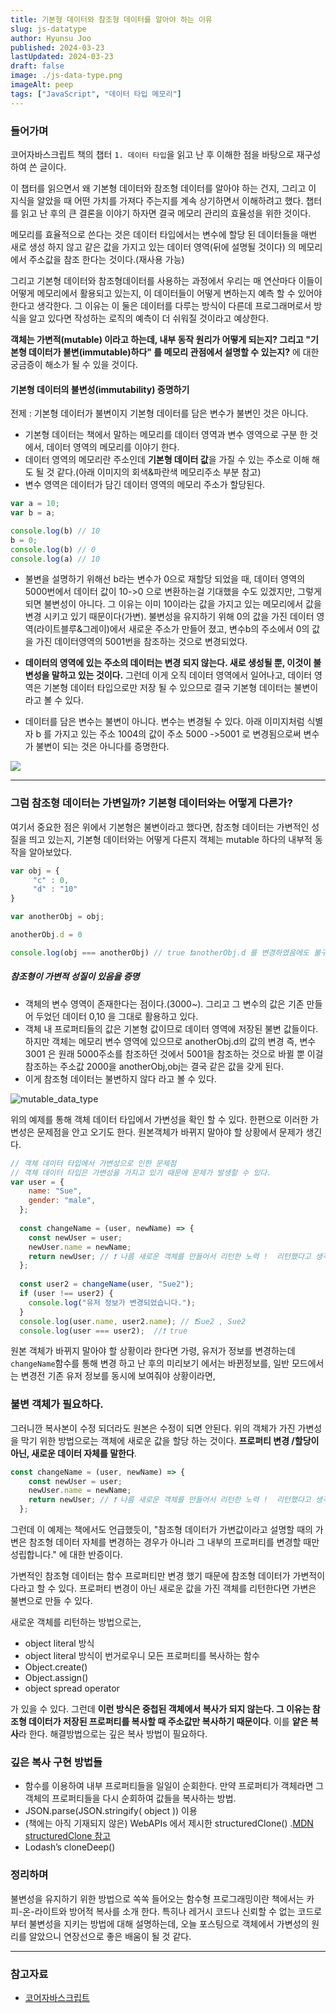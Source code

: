 ```yaml
---
title: 기본형 데이터와 참조형 데이터를 알아야 하는 이유 
slug: js-datatype
author: Hyunsu Joo
published: 2024-03-23
lastUpdated: 2024-03-23
draft: false
image: ./js-data-type.png
imageAlt: peep
tags: ["JavaScript", "데이터 타입 메모리"]
---
```

### 들어가며 

코어자바스크립트 책의 챕터 `1. 데이터 타입`을 읽고 난 후 이해한 점을 바탕으로 재구성하여 쓴 글이다.

이 챕터를 읽으면서 왜 기본형 데이터와 참조형 데이터를 알아야 하는 건지, 그리고 이 지식을 알았을 때 어떤 가치를 가져다 주는지를 계속 상기하면서 이해하려고 했다.
챕터를 읽고 난 후의 큰 결론을 이야기 하자면 결국 메모리 관리의 효율성을 위한 것이다. 

메모리를 효율적으로 쓴다는 것은 데이터 타입에서는 변수에 할당 된 데이터들을 매번 새로 생성 하지 않고 같은 값을 가지고 있는 데이터 영역(뒤에 설명될 것이다) 의 메모리에서 주소값을 참조 한다는 것이다.(재사용 가능)


그리고 기본형 데이터와 참조형데이터를 사용하는 과정에서 우리는 매 연산마다 이들이 어떻게 메모리에서 활용되고 있는지, 이 데이터들이 어떻게 변하는지 예측 할 수 있어야 한다고 생각한다.  그 이유는 이 둘은 데이터를 다루는 방식이 다른데  프로그래머로서 방식을 알고 있다면 작성하는 로직의 예측이 더 쉬워질 것이라고 예상한다. 

**객체는 가변적(mutable) 이라고 하는데, 내부 동작 원리가 어떻게 되는지? 그리고 "기본형 데이터가 불변(immutable)하다" 를 메모리 관점에서 설명할 수 있는지?** 에 대한 궁금증이 해소가 될 수 있을 것이다. 


#### 기본형 데이터의 불변성(immutability) 증명하기 

전제 : 기본형 데이터가 불변이지 기본형 데이터를 담은 변수가 불변인 것은 아니다.
- 기본형 데이터는 책에서 말하는 메모리를 데이터 영역과 변수 영역으로 구분 한 것에서, 데이터 영역의 메모리를 이야기 한다.
- 데이터 영역의 메모리란 주소인데 **기본형 데이터 값**을 가질 수 있는 주소로 이해 해도 될 것 같다.(아래 이미지의 회색&파란색 메모리주소 부분 참고)
- 변수 영역은 데이터가 담긴 데이터 영역의 메모리 주소가 할당된다. 

```javascript
var a = 10;
var b = a;

console.log(b) // 10
b = 0; 
console.log(b) // 0
console.log(a) // 10
```

- 불변을 설명하기 위해선 b라는 변수가 0으로 재할당 되었을 때, 데이터 영역의 5000번에서 데이터 값이 10->0 으로 변환하는걸 기대했을 수도 있겠지만, 
그렇게 되면 불변성이 아니다. 그 이유는 이미 10이라는 값을 가지고 있는 메모리에서 값을 변경 시키고 있기 때문이다(가변).
불변성을 유지하기 위해 0의 값을 가진 데이터 영역(라이트블루&그레이)에서 새로운 주소가 만들어 졌고, 변수b의 주소에서 0의 값을 가진 데이터영역의 5001번을 참조하는 것으로 변경되었다. 

- **데이터의 영역에 있는 주소의 데이터는 변경 되지 않는다. 새로 생성될 뿐, 이것이 불변성을 말하고 있는 것이다.** 그런데 이게 오직 데이터 영역에서 일어나고, 
데이터 영역은 기본형 데이터 타입으로만 저장 될 수 있으므로 결국 기본형 데이터는 불변이라고 볼 수 있다.
- 데이터를 담은 변수는 불변이 아니다. 변수는 변경될 수 있다. 아래 이미지처럼 식별자 b 를 가지고 있는 주소 1004의 값이 주소 5000 ->5001 로 변경됨으로써 변수가 불변이 되는 것은 아니다를 증명한다.


![](../images/js-datatype-1.png)


---

### 그럼 참조형 데이터는 가변일까? 기본형 데이터와는 어떻게 다른가?

여기서 중요한 점은 위에서 기본형은 불변이라고 했다면, 참조형 데이터는 가변적인 성질을 띄고 있는지, 기본형 데이터와는 어떻게 다른지 객체는 mutable 하다의 내부적 동작을 알아보았다.



```js
var obj = {
	 "c" : 0,
	 "d" : "10"	 
}

var anotherObj = obj;

anotherObj.d = 0

console.log(obj === anotherObj) // true ❗️anotherObj.d 를 변경하였음에도 불구하고 obj는 anotherObj와 일치한다. 왜일까? 
```

##### 참조형이 가변적 성질이 있음을 증명 
- 객체의 변수 영역이 존재한다는 점이다.(3000~). 그리고 그 변수의 값은 기존 만들어 두었던 데이터 0,10 을 그대로 활용하고 있다.
- 객체 내 프로퍼티들의 값은 기본형 값이므로 데이터 영역에 저장된 불변 값들이다. 하지만 객체는 메모리 변수 영역에 있으므로 anotherObj.d의 값의 변경 즉,
변수 3001 은 원래 5000주소를 참조하던 것에서 5001을 참조하는 것으로 바뀔 뿐 이걸 참조하는 주소값 2000을 anotherObj,obj는 결국 같은 값을 갖게 된다.
- 이게 참조형 데이터는 불변하지 않다 라고 볼 수 있다. 



![mutable_data_type](../images/js-datatype-2.png)

위의 예제를 통해 객체 데이터 타입에서 가변성을 확인 할 수 있다. 한편으로 이러한 가변성은 문제점을 안고 오기도 한다. 
원본객체가 바뀌지 말아야 할 상황에서 문제가 생긴다.  

```js
// 객체 데이터 타입에서 가변성으로 인한 문제점
// 객체 데이터 타입은 가변성을 가지고 있기 때문에 문제가 발생할 수 있다.
var user = {
    name: "Sue",
    gender: "male",
  };
  
  const changeName = (user, newName) => {
    const newUser = user;
    newUser.name = newName;
    return newUser; // ❗️ 나름 새로운 객체를 만들어서 리턴한 노력 !  리턴했다고 생각할 수 있지만, 실제로는 user와 newUser가 같은 객체를 가리키고 있기 때문에 user의 값이 변경되는 것이다.
  };
  
  const user2 = changeName(user, "Sue2");
  if (user !== user2) {
    console.log("유저 정보가 변경되었습니다.");
  }
  console.log(user.name, user2.name); // ❗️Sue2 , Sue2
  console.log(user === user2);  //❗️ true
```

원본 객체가 바뀌지 말아야 할 상황이라 한다면 가령,  유저가 정보를 변경하는데  `changeName`함수를 통해 변경 하고 난 후의  미리보기 에서는 바뀐정보를, 일반 모드에서는 변경전 기존 유저 정보를 동시에 보여줘야 상황이라면,  

### 불변 객체가 필요하다.

그러니깐 복사본이 수정 되더라도 원본은 수정이 되면 안된다. 
위의 객체가 가진 가변성을 막기 위한 방법으로는 객체에 새로운 값을 할당 하는 것이다. 
**프로퍼티 변경 /할당이 아닌, 새로운 데이터 자체를 말한다**. 

```jsx
const changeName = (user, newName) => {
    const newUser = user;
    newUser.name = newName;
    return newUser; // ❗️ 나름 새로운 객체를 만들어서 리턴한 노력 !  리턴했다고 생각할 수 있지만, 실제로는 user와 newUser가 같은 객체를 가리키고 있기 때문에 user의 값이 변경되는 것이다.
  };
```

그런데 이 예제는 책에서도 언급했듯이,
"참조형 데이터가 가변값이라고 설명할 때의 가변은 참조형 데이터 자체를 변경하는 경우가 아니라 그 내부의 프로퍼티를 변경할 때만 성립합니다."
에 대한 반증이다. 

가변적인 참조형 데이터는 함수
프로퍼티만 변경 했기 때문에 참조형 데이터가 가변적이다라고 할 수 있다. 프로퍼티 변경이 아닌 새로운 값을 가진 객체를 리턴한다면 가변은 불변으로 만들 수 있다.

새로운 객체를 리턴하는 방법으로는,
- object literal 방식 
- object literal 방식이 번거로우니 모든 프로퍼티를 복사하는 함수
- Object.create()
- Object.assign()
- object spread operator

가 있을 수 있다. 
그런데 **이런 방식은 중첩된 객체에서 복사가 되지 않는다. 그 이유는 참조형 데이터가 저장된 프로퍼티를 복사할 때 주소값만 복사하기 때문이다**.
이를 **얕은 복사**라 한다. 해결방법으로는 깊은 복사 방법이 필요하다.


### 깊은 복사 구현 방법들

- 함수를 이용하여 내부 프로퍼티들을 일일이 순회한다. 만약 프로퍼티가 객체라면 그 객체의 프로퍼티들을 다시 순회하여 값들을 복사하는 방법.
- JSON.parse(JSON.stringify( object )) 이용
- (책에는 아직 기재되지 않은) WebAPIs 에서 제시한 structuredClone() .[MDN structuredClone 참고](https://developer.mozilla.org/en-US/docs/Web/API/structuredClone)
- Lodash’s cloneDeep()


### 정리하며 

불변성을 유지하기 위한 방법으로 쏙쏙 들어오는 함수형 프로그래밍이란 책에서는 카피-온-라이트와 방어적 복사를 소개 한다.
특히나 레거시 코드나 신뢰할 수 없는 코드로부터 불변성을 지키는 방법에 대해 설명하는데, 오늘 포스팅으로 객체에서 가변성의 원리를 알았으니 연장선으로 
좋은 배움이 될 것 같다.    




---
### 참고자료
- [코어자바스크립트](https://book.naver.com/bookdb/book_detail.nhn?bid=16405729)

